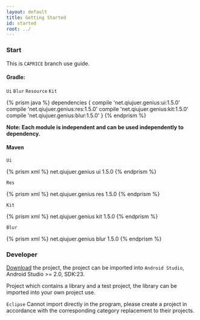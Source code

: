 ```yaml
---
layout: default
title: Getting Started
id: started
root: ../
---
```


### Start

This is `CAPRICE` branch use guide.

#### Gradle:

`Ui` `Blur` `Resource` `Kit`

{% prism java %}
dependencies {
  compile 'net.qiujuer.genius:ui:1.5.0'
  compile 'net.qiujuer.genius:res:1.5.0'
  compile 'net.qiujuer.genius:kit:1.5.0'
  compile 'net.qiujuer.genius:blur:1.5.0'
}
{% endprism %}

**Note: Each module is independent and can be used independently to dependency.**

#### Maven

`Ui`

{% prism xml %}
<dependency>
    <groupId>net.qiujuer.genius</groupId>
    <artifactId>ui</artifactId>
    <version>1.5.0</version>
</dependency>
{% endprism %}


`Res`

{% prism xml %}
<dependency>
    <groupId>net.qiujuer.genius</groupId>
    <artifactId>res</artifactId>
    <version>1.5.0</version>
</dependency>
{% endprism %}


`Kit`

{% prism xml %}
<dependency>
    <groupId>net.qiujuer.genius</groupId>
    <artifactId>kit</artifactId>
    <version>1.5.0</version>
</dependency>
{% endprism %}


`Blur`

{% prism xml %}
<dependency>
    <groupId>net.qiujuer.genius</groupId>
    <artifactId>blur</artifactId>
    <version>1.5.0</version>
</dependency>
{% endprism %}





### Developer

[Download](https://github.com/qiujuer/Genius-Android/archive/master.zip) the project, the project can be imported into `Android Studio`, Android Studio >= 2.0, SDK:23.

Project which contains a library and a test project, the library can be imported into your own project use.

`Eclipse` Cannot import directly in the program, please create a project in accordance with the corresponding category replacement to their projects.